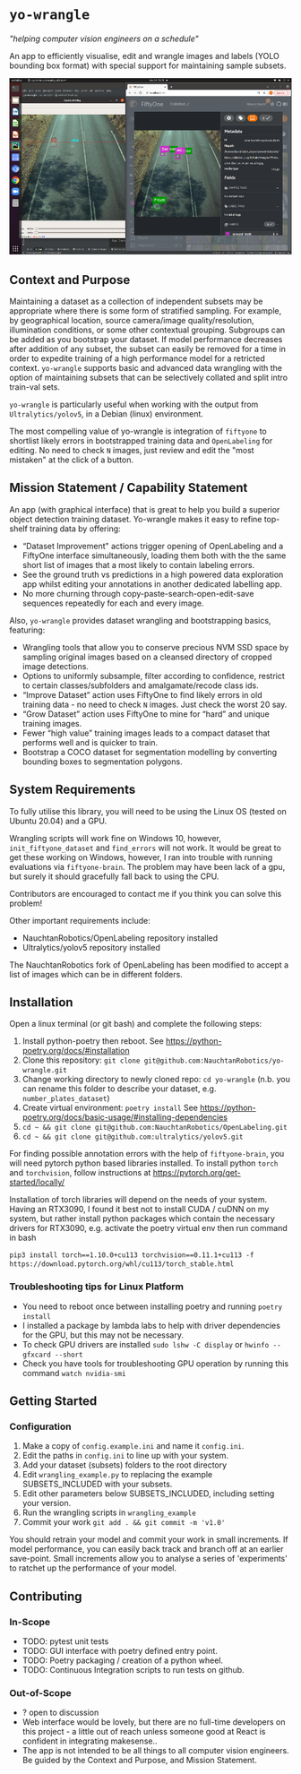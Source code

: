 # `yo-wrangle` 
_"helping computer vision engineers on a schedule"_

An app to efficiently visualise, edit and wrangle images and labels (YOLO bounding box format) with special support for maintaining sample subsets.

![Editing short listed "most mistaken annotations"](yo-wrangle-55.png)

## Context and Purpose

Maintaining a dataset as a collection of independent subsets may be appropriate where there is some form of stratified sampling. For example, by geographical location, source camera/image quality/resolution, illumination conditions, or some other contextual grouping. Subgroups can be added as you bootstrap your dataset.  If model performance decreases after addition of any subset, the subset can easily be removed for a time in order to expedite training of a high performance model for a retricted context. `yo-wrangle` supports basic and advanced data wrangling with the option of maintaining subsets that can be selectively collated and split intro train-val sets.

`yo-wrangle` is particularly useful when working with the output from `Ultralytics/yolov5`, in a Debian (linux) environment.

The most compelling value of yo-wrangle is integration of `fiftyone` to shortlist likely errors in bootstrapped training data and `OpenLabeling` for editing. No need to check `N` images, just review and edit the "most mistaken" at the click of a button.

## Mission Statement / Capability Statement 

An app (with graphical interface) that is great to help you build a superior object detection training dataset. Yo-wrangle makes it easy to refine top-shelf training data by offering:

* “Dataset Improvement" actions trigger opening of OpenLabeling and a FiftyOne interface simultaneously, loading them both with the the same short list of images that a most likely to contain labeling errors. 
* See the ground truth vs predictions in a high powered data exploration app whilst editing your annotations in another dedicated labelling app. 
* No more churning through copy-paste-search-open-edit-save sequences repeatedly for each and every image. 

Also, `yo-wrangle` provides dataset wrangling and bootstrapping basics, featuring:
* Wrangling tools that allow you to conserve precious NVM SSD space by sampling original images based on a cleansed directory of cropped image detections. 
* Options to uniformly subsample, filter according to confidence, restrict to certain classes/subfolders and amalgamate/recode class ids. 
* “Improve Dataset” action uses FiftyOne to find likely errors in old training data - no need to check `N` images. Just check the worst 20 say.  
* “Grow Dataset” action uses FiftyOne to mine for “hard” and unique training images. 
* Fewer “high value” training images leads to a compact dataset that performs well and is quicker to train. 
* Bootstrap a COCO dataset for segmentation modelling by converting bounding boxes to segmentation polygons.

## System Requirements

To fully utilise this library, you will need to be using the Linux OS (tested on Ubuntu 20.04) and a GPU.

Wrangling scripts will work fine on Windows 10, however, `init_fiftyone_dataset` and `find_errors` will not work.
It would be great to get these working on Windows, however, I ran into trouble with running evaluations via `fiftyone-brain`. 
The problem may have been lack of a gpu, but surely it should gracefully fall back to using the CPU.

Contributors are encouraged to contact me if you think you can solve this problem!

Other important requirements include:
* NauchtanRobotics/OpenLabeling repository installed
* Ultralytics/yolov5 repository installed

The NauchtanRobotics fork of OpenLabeling has been modified to accept a list of images which can be in different folders.

## Installation

Open a linux terminal (or git bash) and complete the following steps:

1. Install python-poetry then reboot. See https://python-poetry.org/docs/#installation
2. Clone this repository:  `git clone git@github.com:NauchtanRobotics/yo-wrangle.git`
3. Change working directory to newly cloned repo: `cd yo-wrangle` (n.b. you can rename this folder to describe your dataset, e.g. `number_plates_dataset`)
4. Create virtual environment:  `poetry install` See https://python-poetry.org/docs/basic-usage/#installing-dependencies
5. `cd ~ && git clone git@github.com:NauchtanRobotics/OpenLabeling.git`
6. `cd ~ && git clone git@github.com:ultralytics/yolov5.git`

For finding possible annotation errors with the help of `fiftyone-brain`, you will need pytorch python based libraries installed.
To install python `torch` and `torchvision`, follow instructions at https://pytorch.org/get-started/locally/

Installation of torch libraries will depend on the needs of your system. Having an RTX3090, I found
it best not to install CUDA / cuDNN on my system, but rather install python packages which contain
the necessary drivers for RTX3090, e.g. activate the poetry virtual env then run command in bash
```
pip3 install torch==1.10.0+cu113 torchvision==0.11.1+cu113 -f https://download.pytorch.org/whl/cu113/torch_stable.html
```

### Troubleshooting tips for Linux Platform

* You need to reboot once between installing poetry and running `poetry install`
* I installed a package by lambda labs to help with driver dependencies for the GPU, but this may not be necessary. 
* To check GPU drivers are installed `sudo lshw -C display` or `hwinfo --gfxcard --short`
* Check you have tools for troubleshooting GPU operation by running this command `watch nvidia-smi`

## Getting Started
### Configuration
1. Make a copy of `config.example.ini` and name it `config.ini`.
2. Edit the paths in `config.ini` to line up with your system.
3. Add your dataset (subsets) folders to the root directory
4. Edit `wrangling_example.py` to replacing the example SUBSETS_INCLUDED with your subsets.
5. Edit other parameters below SUBSETS_INCLUDED, including setting your version.
6. Run the wrangling scripts in `wrangling_example`
7. Commit your work `git add . && git commit -m 'v1.0'`

You should retrain your model and commit your work in small increments. 
If model performance, you can easily back track and branch off at an earlier save-point.
Small increments allow you to analyse a series of 'experiments' to ratchet up the performance of your model.

## Contributing

### In-Scope
* TODO: pytest unit tests
* TODO: GUI interface with poetry defined entry point.
* TODO: Poetry packaging / creation of a python wheel.
* TODO: Continuous Integration scripts to run tests on github.

### Out-of-Scope
* ? open to discussion
* Web interface would be lovely, but there are no full-time developers on this project - a little out of reach unless someone good at React is confident in integrating makesense..
* The app is not intended to be all things to all computer vision engineers. Be guided by the Context and Purpose, and Mission Statement.
